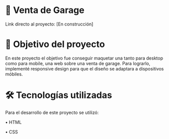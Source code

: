 # :loudspeaker:	  Venta de Garage
Link directo al proyecto: [En construcción]


# 📝 Objetivo del proyecto
En este proyecto el objetivo fue conseguir maquetar una tanto para desktop como para mobile, una web sobre una venta de garage. Para lograrlo, implementé responsive design para que
el diseño se adaptara a dispositivos móbiles. 

# :hammer_and_wrench: Tecnologías utilizadas
Para el desarrollo de este proyecto se utilizó:

• HTML

• CSS
